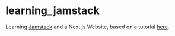 # learning_jamstack
Learning [Jamstack](https://jamstack.org/) and a Next.js Website, based on a tutorial [here](https://nextjs.org/learn/basics/create-nextjs-app).
